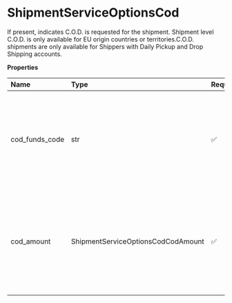# ShipmentServiceOptionsCod

If present, indicates C.O.D. is requested for the shipment. Shipment level C.O.D. is only available for EU origin countries or territories.C.O.D. shipments are only available for Shippers with Daily Pickup and Drop Shipping accounts.

**Properties**

| Name           | Type                               | Required | Description                                                                                                                  |
| :------------- | :--------------------------------- | :------- | :--------------------------------------------------------------------------------------------------------------------------- |
| cod_funds_code | str                                | ✅       | For valid values, refer to Rating and Shipping COD Supported Countries or Territories in the Appendix.                       |
| cod_amount     | ShipmentServiceOptionsCodCodAmount | ✅       | CODAmount Container. UPS does not support all international currency codes. Refer to the appendix for a list of valid codes. |

<!-- This file was generated by liblab | https://liblab.com/ -->
